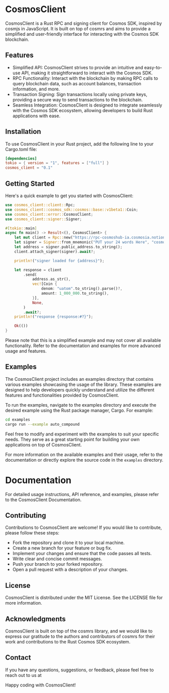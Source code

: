 # CosmosClient

CosmosClient is a Rust RPC and signing client for Cosmos SDK, inspired by cosmjs in JavaScript. It is built on top of
cosmrs and aims to provide a simplified and user-friendly interface for interacting with the Cosmos SDK blockchain.

## Features

- Simplified API: CosmosClient strives to provide an intuitive and easy-to-use API, making it straightforward to
  interact with the Cosmos SDK.
- RPC Functionality: Interact with the blockchain by making RPC calls to query blockchain data, such as account
  balances, transaction information, and more.
- Transaction Signing: Sign transactions locally using private keys, providing a secure way to send transactions to the
  blockchain.
- Seamless Integration: CosmosClient is designed to integrate seamlessly with the Cosmos SDK ecosystem, allowing
  developers to build Rust applications with ease.

## Installation

To use CosmosClient in your Rust project, add the following line to your Cargo.toml file:

```toml
[dependencies]
tokio = { version = "1", features = ["full"] }
cosmos_client = "0.1"
```

## Getting Started
Here's a quick example to get you started with CosmosClient:

```rust
use cosmos_client::client::Rpc;
use cosmos_client::cosmos_sdk::cosmos::base::v1beta1::Coin;
use cosmos_client::error::CosmosClient;
use cosmos_client::signer::Signer;

#[tokio::main]
async fn main() -> Result<(), CosmosClient> {
    let mut client = Rpc::new("https://rpc-cosmoshub-ia.cosmosia.notional.ventures/").await?;
    let signer = Signer::from_mnemonic("PUT your 24 words Here", "cosmos", "uatom", None, 30, 25_000)?;
    let address = signer.public_address.to_string();
    client.attach_signer(signer).await?;

    println!("signer loaded for {address}");

    let response = client
        .send(
            address.as_str(),
            vec![Coin {
                denom: "uatom".to_string().parse()?,
                amount: 1_000_000.to_string(),
            }],
            None,
        )
        .await?;
    println!("response {response:#?}");

    Ok(())
}
```

Please note that this is a simplified example and may not cover all available functionality.
Refer to the documentation and examples for more advanced usage and features.

## Examples
The CosmosClient project includes an examples directory that contains various examples showcasing the usage of the
library. These examples are designed to help developers quickly understand and utilize the different features and
functionalities provided by CosmosClient.


To run the examples, navigate to the examples directory and execute the desired example using the Rust package manager,
Cargo. For example:

```bash
cd examples
cargo run --example auto_compound
```

Feel free to modify and experiment with the examples to suit your specific needs. They serve as a great starting point
for building your own applications on top of CosmosClient.

For more information on the available examples and their usage, refer to the documentation or directly explore the
source code in the `examples` directory.

# Documentation

For detailed usage instructions, API reference, and examples, please refer to the CosmosClient Documentation.

## Contributing

Contributions to CosmosClient are welcome! If you would like to contribute, please follow these steps:

- Fork the repository and clone it to your local machine.
- Create a new branch for your feature or bug fix.
- Implement your changes and ensure that the code passes all tests.
- Write clear and concise commit messages.
- Push your branch to your forked repository.
- Open a pull request with a description of your changes.

## License

CosmosClient is distributed under the MIT License. See the LICENSE file for more information.

## Acknowledgments

CosmosClient is built on top of the cosmrs library, and we would like to express our gratitude to the authors and
contributors of cosmrs for their work and contributions to the Rust Cosmos SDK ecosystem.

## Contact

If you have any questions, suggestions, or feedback, please feel free to reach out to us at

Happy coding with CosmosClient!